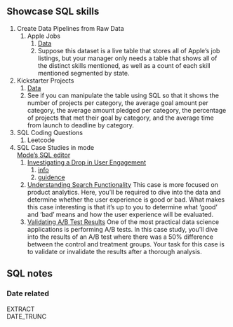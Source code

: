 ## Showcase SQL skills
1. Create Data Pipelines from Raw Data
   1. Apple Jobs
      1. [Data](https://www.kaggle.com/datasets/aesophor/raw-data)
      2. Suppose this dataset is a live table that stores all of Apple’s job listings, 
      but your manager only needs a table that shows all of the distinct skills mentioned, 
      as well as a count of each skill mentioned segmented by state.
2. Kickstarter Projects
   1. [Data](https://www.kaggle.com/datasets/kemical/kickstarter-projects)
   2. See if you can manipulate the table using SQL so that it shows the number of projects per category, 
   the average goal amount per category, the average amount pledged per category, 
   the percentage of projects that met their goal by category, and the average time from launch to deadline by category.
3. SQL Coding Questions 
   1. Leetcode
4. SQL Case Studies in mode  
   [Mode’s SQL editor](https://mode.com/sql-tutorial/intro-to-intermediate-sql/)
   1. [Investigating a Drop in User Engagement](https://mode.com/sql-tutorial/a-drop-in-user-engagement/)
      1. [info](https://mode.com/sql-tutorial/sql-business-analytics-training/)
      2. [guidence](https://towardsdatascience.com/sql-case-study-investigating-a-drop-in-user-engagement-510b27d0cbcc?source=friends_link&sk=49cdc679e66cae75257b955db51f4fe5)
   2. [Understanding Search Functionality](https://mode.com/sql-tutorial/understanding-search-functionality/)
   This case is more focused on product analytics. 
   Here, you’ll be required to dive into the data and determine whether the user experience is good or bad. 
   What makes this case interesting is that it’s up to you to determine what ‘good’ and ‘bad’ means 
   and how the user experience will be evaluated.
   3. [Validating A/B Test Results](https://mode.com/sql-tutorial/validating-ab-test-results/)
   One of the most practical data science applications is performing A/B tests. 
   In this case study, you’ll dive into the results of an A/B test where there was a 50% difference between the control and treatment groups. 
   Your task for this case is to validate or invalidate the results after a thorough analysis.

## SQL notes
### Date related
EXTRACT  
DATE_TRUNC